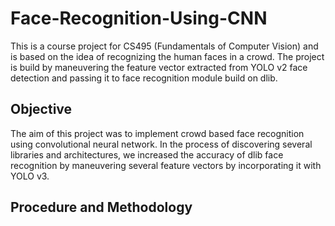 
# Face-Recognition-Using-CNN

This is a course project for CS495 (Fundamentals of Computer Vision) and is based on the idea of recognizing the human faces in a crowd. The project is build by maneuvering the feature vector extracted from YOLO v2 face detection and passing it to face recognition module build on dlib.


## Objective
The aim of this project was to implement crowd based face recognition using convolutional neural network. In the process of discovering several libraries and architectures, we increased the accuracy of dlib face recognition by maneuvering several feature vectors by incorporating it with YOLO v3.

## Procedure and Methodology
